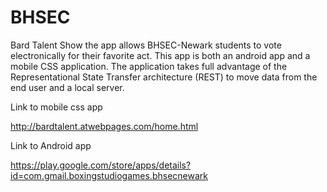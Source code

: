 # BHSEC
Bard Talent Show the app allows BHSEC-Newark students to vote electronically for their favorite act. This app is both an android app and a mobile CSS application. The application takes full advantage of the Representational State Transfer architecture (REST) to move data from the end user and a local server.

Link to mobile css app 

http://bardtalent.atwebpages.com/home.html

Link to Android app 

https://play.google.com/store/apps/details?id=com.gmail.boxingstudiogames.bhsecnewark

